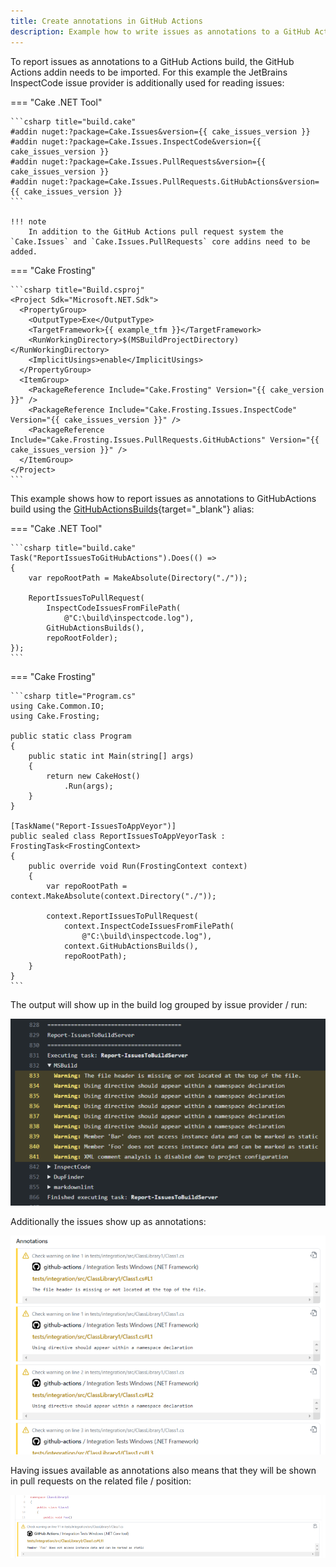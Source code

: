 ```yaml
---
title: Create annotations in GitHub Actions
description: Example how to write issues as annotations to a GitHub Actions build.
---
```


To report issues as annotations to a GitHub Actions build, the GitHub Actions addin needs to be imported.
For this example the JetBrains InspectCode issue provider is additionally used for reading issues:

=== "Cake .NET Tool"

    ```csharp title="build.cake"
    #addin nuget:?package=Cake.Issues&version={{ cake_issues_version }}
    #addin nuget:?package=Cake.Issues.InspectCode&version={{ cake_issues_version }}
    #addin nuget:?package=Cake.Issues.PullRequests&version={{ cake_issues_version }}
    #addin nuget:?package=Cake.Issues.PullRequests.GitHubActions&version={{ cake_issues_version }}
    ```

    !!! note
        In addition to the GitHub Actions pull request system the `Cake.Issues` and `Cake.Issues.PullRequests` core addins need to be added.

=== "Cake Frosting"

    ```csharp title="Build.csproj"
    <Project Sdk="Microsoft.NET.Sdk">
      <PropertyGroup>
        <OutputType>Exe</OutputType>
        <TargetFramework>{{ example_tfm }}</TargetFramework>
        <RunWorkingDirectory>$(MSBuildProjectDirectory)</RunWorkingDirectory>
        <ImplicitUsings>enable</ImplicitUsings>
      </PropertyGroup>
      <ItemGroup>
        <PackageReference Include="Cake.Frosting" Version="{{ cake_version }}" />
        <PackageReference Include="Cake.Frosting.Issues.InspectCode" Version="{{ cake_issues_version }}" />
        <PackageReference Include="Cake.Frosting.Issues.PullRequests.GitHubActions" Version="{{ cake_issues_version }}" />
      </ItemGroup>
    </Project>
    ```

This example shows how to report issues as annotations to GitHubActions build using the
[GitHubActionsBuilds](https://cakebuild.net/api/Cake.Issues.PullRequests.GitHubActions/GitHubActionsBuildsAliases/){target="_blank"} alias:

=== "Cake .NET Tool"

    ```csharp title="build.cake"
    Task("ReportIssuesToGitHubActions").Does(() =>
    {
        var repoRootPath = MakeAbsolute(Directory("./"));

        ReportIssuesToPullRequest(
            InspectCodeIssuesFromFilePath(
                @"C:\build\inspectcode.log"),
            GitHubActionsBuilds(),
            repoRootFolder);
    });
    ```

=== "Cake Frosting"

    ```csharp title="Program.cs"
    using Cake.Common.IO;
    using Cake.Frosting;

    public static class Program
    {
        public static int Main(string[] args)
        {
            return new CakeHost()
                .Run(args);
        }
    }

    [TaskName("Report-IssuesToAppVeyor")]
    public sealed class ReportIssuesToAppVeyorTask : FrostingTask<FrostingContext>
    {
        public override void Run(FrostingContext context)
        {
            var repoRootPath = context.MakeAbsolute(context.Directory("./"));

            context.ReportIssuesToPullRequest(
                context.InspectCodeIssuesFromFilePath(
                    @"C:\build\inspectcode.log"),
                context.GitHubActionsBuilds(),
                repoRootPath);
        }
    }
    ```

The output will show up in the build log grouped by issue provider / run:

![Log output](../githubactions-log-output.png "Log output")

Additionally the issues show up as annotations:

![Annotations](../githubactions-annotations.png "Annotations")

Having issues available as annotations also means that they will be shown in pull requests on the related file / position:

![Pull request integration](../githubactions-pullrequest-integration.png "Pull request integration")
